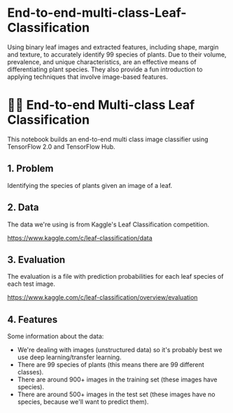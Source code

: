 # End-to-end-multi-class-Leaf-Classification
Using binary leaf images and extracted features, including shape, margin and texture, to accurately identify 99 species of plants. Due to their volume, prevalence, and unique characteristics, are an effective means of differentiating plant species. They also provide a fun introduction to applying techniques that involve image-based features.

#  🍂🍁 End-to-end Multi-class Leaf Classification
This notebook builds an end-to-end multi class image classifier using TensorFlow 2.0 and TensorFlow Hub.

## 1. Problem

Identifying the species of plants given an image of a leaf. 


## 2. Data

The data we're using is from Kaggle's Leaf Classification competition.

https://www.kaggle.com/c/leaf-classification/data

## 3. Evaluation

The evaluation is a file with prediction probabilities for each leaf species of each test image.

https://www.kaggle.com/c/leaf-classification/overview/evaluation
## 4. Features

Some information about the data:
* We're dealing with images (unstructured data) so it's probably best we use deep learning/transfer learning.
* There are 99 species of plants (this means there are 99 different classes).
* There are around 900+ images in the training set (these images have species).
* There are around 500+ images in the test set (these images have no species, because we'll want to predict them).
